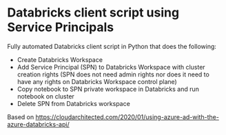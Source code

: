 # Databricks client script using Service Principals
Fully automated Databricks client script in Python that does the following:

- Create Databricks Workspace
- Add Service Principal (SPN) to Databricks Workspace with cluster creation rights (SPN does not need admin rights nor does it need to have any rights on Databricks Workspace control plane)
- Copy notebook to SPN private workspace in Databricks and run notebook on cluster
- Delete SPN from Databricks workspace

Based on https://cloudarchitected.com/2020/01/using-azure-ad-with-the-azure-databricks-api/

